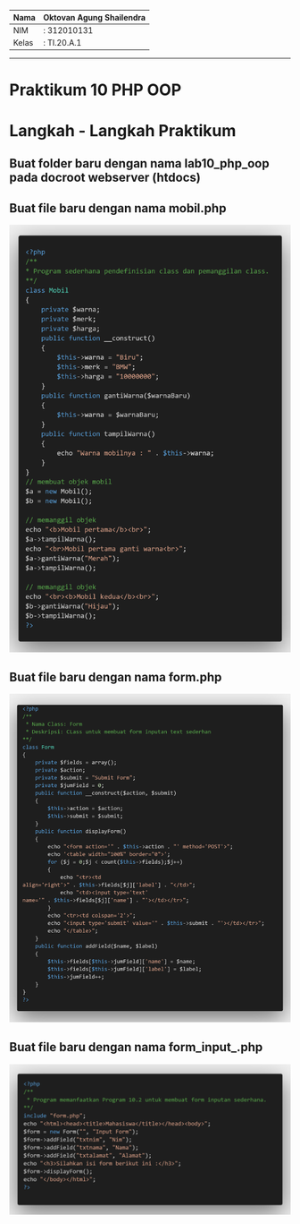 | Nama  | Oktovan Agung Shailendra|
|-------|-------------------------|
|NIM    |: 312010131              |
|Kelas  |: TI.20.A.1              |

---

# Praktikum 10 PHP OOP

# Langkah - Langkah Praktikum

## Buat folder baru dengan nama **lab10_php_oop** pada docroot webserver (**htdocs**)

## Buat file baru dengan nama **mobil.php**
![img](img/mobilphp.png)

## Buat file baru dengan nama **form.php**
![img](img/formphp.png)

## Buat file baru dengan nama **form_input_.php**
![img](img/forminputphp.png)